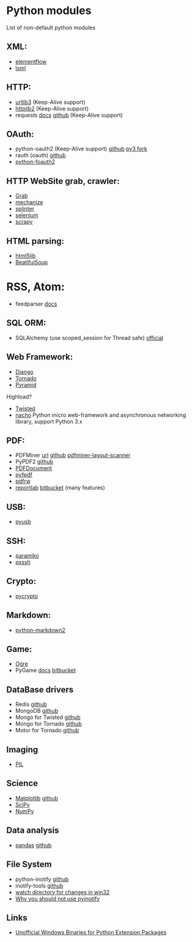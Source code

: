 # Python modules

List of non-default python modules

## XML:
*    [elementflow](https://github.com/isagalaev/elementflow)
*    [lxml](http://lxml.de/)

## HTTP:
*    [urllib3](https://github.com/shazow/urllib3) (Keep-Alive support)
*    [httplib2](http://code.google.com/p/httplib2/) (Keep-Alive support)
*    requests [docs](http://docs.python-requests.org/en/latest/) [github](https://github.com/kennethreitz/requests) (Keep-Alive support)

## OAuth:
*   python-oauth2 (Keep-Alive support) [github](https://github.com/simplegeo/python-oauth2) [py3 fork](https://github.com/tseaver/python-oauth2)
*   rauth (oauth) [github](https://github.com/litl/rauth)
*   [python-foauth2](https://github.com/jackdied/python-foauth2)

## HTTP WebSite grab, crawler:
*   [Grab](https://github.com/lorien/grab)
*   [mechanize](http://wwwsearch.sourceforge.net/mechanize/)
*   [splinter](http://splinter.cobrateam.info/)
*   [selenium](https://pypi.python.org/pypi/selenium)
*   [scrapy](http://scrapy.org/)

## HTML parsing:
*   [html5lib](http://code.google.com/p/html5lib/‎)
*   [BeatifulSoup](http://www.crummy.com/software/BeautifulSoup/)

# RSS, Atom:
*   feedparser [docs](http://packages.python.org/feedparser)

## SQL ORM:
*   SQLAlchemy (use scoped_session for Thread safe) [official](http://www.sqlalchemy.org/)

## Web Framework:
*   [Django](https://www.djangoproject.com/)
*   [Tornado](http://www.tornadoweb.org/)
*   [Pyramid](http://www.pylonsproject.org/projects/pyramid/about)

Highload?  
*    [Twisted](http://twistedmatrix.com/trac/)
*    [nacho](https://github.com/avelino/nacho) Python micro web-framework and asynchronous networking library, support Python 3.x

## PDF:
*   PDFMiner [url](http://www.unixuser.org/~euske/python/pdfminer/index.html) [github](https://github.com/euske/pdfminer/)   [pdfminer-layout-scanner](https://github.com/dpapathanasiou/pdfminer-layout-scanner)
*   PyPDF2 [github](https://github.com/knowah/PyPDF2/)
*   [PDFDocument](https://github.com/matthiask/pdfdocument)
*   [pyfpdf](http://code.google.com/p/pyfpdf/)
*   [pdfrw](http://code.google.com/p/pdfrw/)
*   [reportlab](http://www.reportlab.com/software/opensource/) [bitbucket](https://bitbucket.org/rptlab/reportlab) (many features)

## USB:
*   [pyusb](https://github.com/walac/pyusb)

## SSH:
*   [paramiko](https://github.com/paramiko/paramiko)
*   [pxssh](http://pexpect.sourceforge.net/pxssh.html)

## Crypto:
*   [pycrypto](https://github.com/dlitz/pycrypto)

## Markdown:
*   [python-markdown2](https://github.com/trentm/python-markdown2)

## Game:
*   [Ogre](http://www.python-ogre.org/)
*   PyGame [docs](http://www.pygame.org/docs/) [bitbucket](https://bitbucket.org/pygame/pygame/downloads)

## DataBase drivers
*   Redis [github](http://github.com/andymccurdy/redis-py/)
*   MongoDB [github](https://github.com/mongodb/mongo-python-driver/)
*   Mongo for Twisted [github](https://github.com/fiorix/mongo-async-python-driver)
*   Mongo for Tornado [github](https://github.com/bitly/asyncmongo)
*   Motor for Tornado [github](https://github.com/mongodb/motor)

## Imaging
*  [PIL](http://www.pythonware.com/products/pil/)

## Science
*  [Matplotlib](http://matplotlib.org/) [github](https://github.com/matplotlib/matplotlib)
*  [SciPy](http://www.scipy.org/)
*  [NumPy](http://www.numpy.org/)

## Data analysis
*  [pandas](http://pandas.pydata.org/) [github](http://github.com/pydata/pandas)

## File System
*  python-inotify [github](https://github.com/maliubiao/python-inotify)
*  inotify-tools [github](https://github.com/rvoicilas/inotify-tools)
*  [watch directory for changes in win32](http://timgolden.me.uk/python/win32_how_do_i/watch_directory_for_changes.html)
*  [Why you should not use pyinotify](http://www.serpentine.com/blog/2008/01/04/why-you-should-not-use-pyinotify/)

## Links
*  [Unofficial Windows Binaries for Python Extension Packages](http://www.lfd.uci.edu/~gohlke/pythonlibs/)
